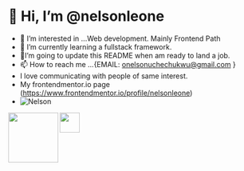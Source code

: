 # 👋 Hi, I’m @nelsonleone
- 👀 I’m interested in ...Web development. Mainly Frontend Path
- 🌱 I’m currently learning a fullstack framework.
- 💞️I’m going to update this README when am ready to land a job.
- 📫 How to reach me ...{EMAIL: onelsonuchechukwu@gmail.com }  
- I love communicating with people of same interest.
- My frontendmentor.io page (https://www.frontendmentor.io/profile/nelsonleone)
- ![Nelson](https://user-images.githubusercontent.com/95982650/211197145-09f759f9-7b42-493e-bb6d-174488820ede.gif)

<div>
  <img src="https://user-images.githubusercontent.com/95982650/217250559-0ec52c46-1a79-42ab-8d7f-4697e19cceab.png" width="100" height="100" align="left"/>
  <div>
    <img src="https://userimages.githubusercontent.com/95982650/217252667-0291b599-69f7-4cfd-8995-c3a058d3e4b7.png" width="40" height="40"/>   
  </div>
</div>

<!---
nelsonleone/nelsonleone is a ✨ special ✨ repository because its `README.md` (this file) appears on your GitHub profile.
You can click the Preview link to take a look at your changes.


--->
